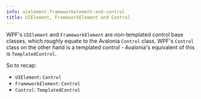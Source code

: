 ```yaml
---
info: uielement-frameworkelement-and-control
title: UIElement, FrameworkElement and Control
---
```


WPF's `UIElement` and `FrameworkElement` are non-templated control base classes, which roughly equate to the Avalonia `Control` class. WPF's `Control` class on the other hand is a templated control - Avalonia's equivalent of this is `TemplatedControl`.

So to recap:

* `UIElement`: `Control`
* `FrameworkElement`: `Control`
* `Control`: `TemplatedControl`
